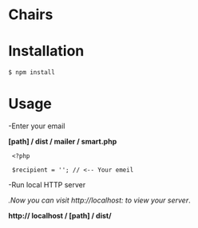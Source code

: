 # Chairs



# Installation

```$ npm install```

# Usage

-Enter your email

**[path] / dist / mailer / smart.php**

```
 <?php 

 $recipient = ''; // <-- Your emeil
```
-Run local HTTP server

<em>.Now you can visit http://localhost: to view your server</em>.

**http:// localhost / [path] / dist/**


